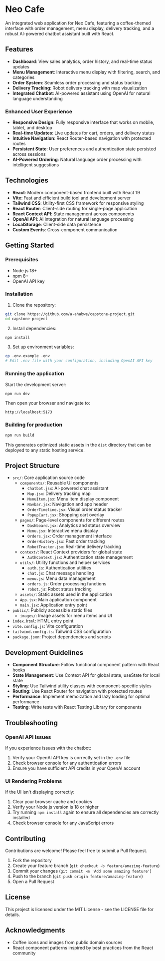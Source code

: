# Neo Cafe

An integrated web application for Neo Cafe, featuring a coffee-themed interface with order management, menu display, delivery tracking, and a robust AI-powered chatbot assistant built with React.

## Features

- **Dashboard**: View sales analytics, order history, and real-time status updates
- **Menu Management**: Interactive menu display with filtering, search, and categories
- **Order System**: Seamless order processing and status tracking
- **Delivery Tracking**: Robot delivery tracking with map visualization
- **Integrated Chatbot**: AI-powered assistant using OpenAI for natural language understanding

### Enhanced User Experience

- **Responsive Design**: Fully responsive interface that works on mobile, tablet, and desktop
- **Real-time Updates**: Live updates for cart, orders, and delivery status
- **Intuitive Navigation**: React Router-based navigation with protected routes
- **Persistent State**: User preferences and authentication state persisted across sessions
- **AI-Powered Ordering**: Natural language order processing with intelligent suggestions

## Technologies

- **React**: Modern component-based frontend built with React 19
- **Vite**: Fast and efficient build tool and development server
- **Tailwind CSS**: Utility-first CSS framework for responsive styling
- **React Router**: Client-side routing for single-page application
- **React Context API**: State management across components
- **OpenAI API**: AI integration for natural language processing
- **LocalStorage**: Client-side data persistence
- **Custom Events**: Cross-component communication

## Getting Started

### Prerequisites

- Node.js 18+
- npm 8+
- OpenAI API key

### Installation

1. Clone the repository:
```bash
git clone https://github.com/a-ahabwe/capstone-project.git
cd capstone-project
```

2. Install dependencies:
```bash
npm install
```

3. Set up environment variables:
```bash
cp .env.example .env
# Edit .env file with your configuration, including OpenAI API key
```

### Running the application

Start the development server:

```bash
npm run dev
```

Then open your browser and navigate to:
```
http://localhost:5173
```

### Building for production

```bash
npm run build
```

This generates optimized static assets in the `dist` directory that can be deployed to any static hosting service.

## Project Structure

- `src/`: Core application source code
  - `components/`: Reusable UI components
    - `Chatbot.jsx`: AI-powered chat assistant
    - `Map.jsx`: Delivery tracking map
    - `MenuItem.jsx`: Menu item display component
    - `Navbar.jsx`: Navigation and app header
    - `OrderTimeline.jsx`: Visual order status tracker
    - `PopupCart.jsx`: Shopping cart overlay
  - `pages/`: Page-level components for different routes
    - `Dashboard.jsx`: Analytics and status overview
    - `Menu.jsx`: Interactive menu display
    - `Orders.jsx`: Order management interface
    - `OrderHistory.jsx`: Past order tracking
    - `RobotTracker.jsx`: Real-time delivery tracking
  - `context/`: React Context providers for global state
    - `AuthContext.jsx`: Authentication state management
  - `utils/`: Utility functions and helper services
    - `auth.js`: Authentication utilities
    - `chat.js`: Chat message handling
    - `menu.js`: Menu data management
    - `orders.js`: Order processing functions
    - `robot.js`: Robot status tracking
  - `assets/`: Static assets used in the application
  - `App.jsx`: Main application component
  - `main.jsx`: Application entry point
- `public/`: Publicly accessible static files
  - `images/`: Image assets for menu items and UI
- `index.html`: HTML entry point
- `vite.config.js`: Vite configuration
- `tailwind.config.ts`: Tailwind CSS configuration
- `package.json`: Project dependencies and scripts

## Development Guidelines

- **Component Structure**: Follow functional component pattern with React hooks
- **State Management**: Use Context API for global state, useState for local state
- **Styling**: Use Tailwind utility classes with component-specific styles
- **Routing**: Use React Router for navigation with protected routes
- **Performance**: Implement memoization and lazy loading for optimal performance
- **Testing**: Write tests with React Testing Library for components

## Troubleshooting

### OpenAI API Issues

If you experience issues with the chatbot:

1. Verify your OpenAI API key is correctly set in the `.env` file
2. Check browser console for any authentication errors
3. Ensure you have sufficient API credits in your OpenAI account

### UI Rendering Problems

If the UI isn't displaying correctly:

1. Clear your browser cache and cookies
2. Verify your Node.js version is 18 or higher
3. Try running `npm install` again to ensure all dependencies are correctly installed
4. Check browser console for any JavaScript errors

## Contributing

Contributions are welcome! Please feel free to submit a Pull Request.

1. Fork the repository
2. Create your feature branch (`git checkout -b feature/amazing-feature`)
3. Commit your changes (`git commit -m 'Add some amazing feature'`)
4. Push to the branch (`git push origin feature/amazing-feature`)
5. Open a Pull Request

## License

This project is licensed under the MIT License - see the LICENSE file for details.

## Acknowledgments

- Coffee icons and images from public domain sources
- React component patterns inspired by best practices from the React community